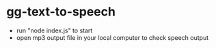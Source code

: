 # gg-text-to-speech
- run "node index.js" to start
- open mp3 output file in your local computer to check speech output
